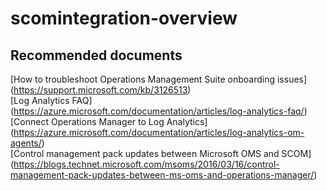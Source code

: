 
<properties
    pageTitle="scomintegration-overview"
    description="Problems related to scom integration overview"
    service="microsoft.operationalinsights"
    resource="operationalinsightsaccounts"
    authors="adoylemsft"
    displayorder=""
    selfHelpType="generic"
    supportTopicIds="32536638"
    resourceTags=""
    productPesIds="15725"
    cloudEnvironments="public, Blackforest, Fairfax"
	articleId="2b2f8213-ea8b-4fce-ad5c-f126f543099b"
	ownershipId="AzureMonitoring_LogAnalytics"
/>

# scomintegration-overview


## **Recommended documents**
[How to troubleshoot Operations Management Suite onboarding issues]
(https://support.microsoft.com/kb/3126513) <br>
[Log Analytics FAQ]
(https://azure.microsoft.com/documentation/articles/log-analytics-faq/) <br>
[Connect Operations Manager to Log Analytics]
(https://azure.microsoft.com/documentation/articles/log-analytics-om-agents/) <br>
[Control management pack updates between Microsoft OMS and SCOM]
(https://blogs.technet.microsoft.com/msoms/2016/03/16/control-management-pack-updates-between-ms-oms-and-operations-manager/)